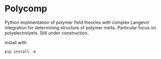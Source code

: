 # Polycomp 

Python implmentation of polymer field theories with complex Langevin integration for 
determining structure of polymer melts. Particular focus on polyelectrolyets. Still 
under construction. 


install with 

    pip install -e
